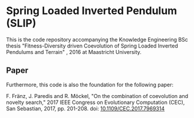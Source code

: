 # **S**pring **L**oaded **I**nverted **P**endulum (SLIP)

This is the code repository accompanying the Knowledge Engineering BSc thesis "Fitness-Diversity driven Coevolution of Spring Loaded Inverted Pendulums and Terrain" , 2016 at Maastricht University.

## Paper

Furthermore, this code is also the foundation for the following paper:

F. Fränz, J. Paredis and R. Möckel, "On the combination of coevolution and novelty search," 2017 IEEE Congress on Evolutionary Computation (CEC), San Sebastian, 2017, pp. 201-208.
doi: [10.1109/CEC.2017.7969314](http://ieeexplore.ieee.org/stamp/stamp.jsp?tp=&arnumber=7969314&isnumber=7969277)
